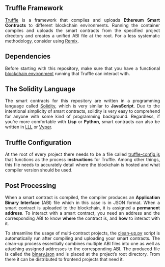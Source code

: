 ## Truffle Framework
<p style="text-align: justify;">
<a href="#">Truffle</a> is a framework that compiles and uploads <b>Ethereum Smart Contracts</b> to different blockchain environments. Running the container compiles and uploads the smart contracts from the specified project directory and creates a unified ABI file at the root. For a less systematic methodology, consider using <a href="https://remix.ethereum.org/">Remix</a>.
</p>

## Dependencies
<p style="text-align: justify;">
Before starting with this repository, make sure that you have a functional <a href="#">blockchain environment</a> running that Truffle can interact with.
</p>

## The Solidity Language
<p style="text-align: justify;">
The smart contracts for this repository are written in a programming language called <a href="#">Solidity</a>, which is very similar to <b>JavaScript</b>. Due to the intentional simplicity of smart contracts, solidity is very easy to comprehend for anyone with some kind of programming background. Regardless, if you’re more comfortable with <b>Lisp</b> or <b>Python</b>, smart contracts can also be written in <a href="#">LLL</a> or <a href="#">Vyper</a>.
</p>

## Truffle Configuration
<p style="text-align: justify;">
At the root of every project there needs to be a file called <a href="#">truffle-config.js</a> that functions as the process <b>instructions</b> for Truffle. Among other things, this file needs to accurately detail where the blockchain is hosted and what compiler version should be used.
</p>

## Post Processing
<p style="text-align: justify;">
When a smart contract is compiled, the compiler produces an <b>Application Binary Interface</b> (ABI) file which in this case is in JSON format. When a smart contract is uploaded to the blockchain, it is assigned a <b>permanent address</b>. To interact with a smart contract, you need an address and the corresponding ABI to know <b>where</b> the contract is, and <b>how</b> to interact with it.
</p>

<p style="text-align: justify;">
To streamline the usage of multi-contract projects, the <a href="#">clean-up.py</a> script is automatically run after compiling and uploading your smart contracts. The clean-up process essentially combines multiple ABI files into one as well as attaching assigned addresses to the corresponding ABI. The produced file is called the <a href="#">binary.json</a> and is placed at the project’s root directory. From there it can be distributed to frontend projects that need it.
</p>